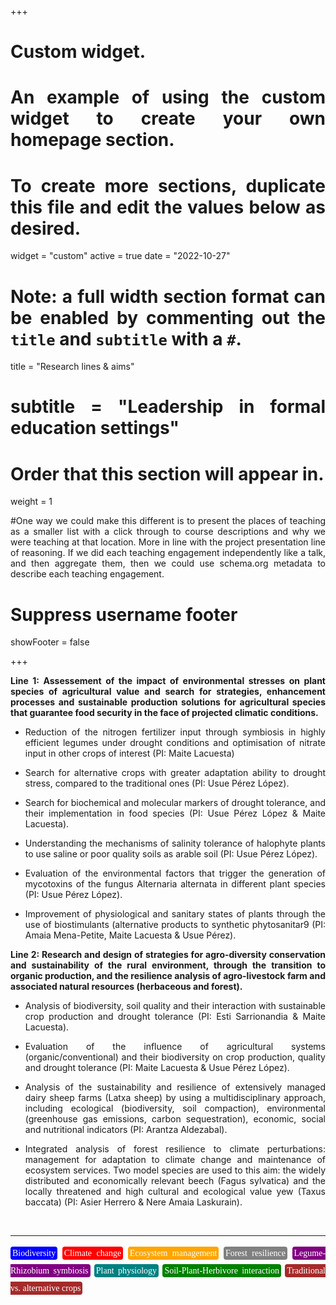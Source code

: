 +++
# Custom widget.
# An example of using the custom widget to create your own homepage section.
# To create more sections, duplicate this file and edit the values below as desired.
widget = "custom"
active = true
date = "2022-10-27"

# Note: a full width section format can be enabled by commenting out the `title` and `subtitle` with a `#`.
title = "Research lines & aims"
# subtitle = "Leadership in formal education settings"


# Order that this section will appear in.
weight = 1

#One way we could make this different is to present the places of teaching as a smaller list with a click through to course descriptions and why we were teaching at that location. More in line with the project presentation line of reasoning. If we did each teaching engagement independently like a talk, and then aggregate them, then we could use schema.org metadata to describe each teaching engagement.

# Suppress username footer
showFooter = false

+++

<body style="text-align:justify">

**Line 1: Assessement of the impact of environmental stresses on plant species of agricultural value and search for strategies, enhancement processes and sustainable production solutions for agricultural species that guarantee food security in the face of projected climatic conditions.**

+ Reduction of the nitrogen fertilizer input through symbiosis in highly efficient legumes under drought conditions and optimisation of nitrate input in other crops of interest (PI: Maite Lacuesta)

+ Search for alternative crops with greater adaptation ability to drought stress, compared to the traditional ones (PI: Usue Pérez López).

+ Search for biochemical and molecular markers of drought tolerance, and their implementation in food species (PI: Usue Pérez López & Maite Lacuesta).

+ Understanding the mechanisms of salinity tolerance of halophyte plants to use saline or poor quality soils as arable soil (PI: Usue Pérez López).

+ Evaluation of the environmental factors that trigger the generation of mycotoxins of the fungus Alternaria alternata in different plant species (PI: Usue Pérez López).

+ Improvement of physiological and sanitary states of plants through the use of biostimulants (alternative products to synthetic phytosanitar9 (PI: Amaia Mena-Petite, Maite Lacuesta & Usue Pérez).

**Line 2: Research and design of strategies for agro-diversity conservation and sustainability of the rural environment, through the transition to organic production, and the resilience analysis of agro-livestock farm and associated natural resources (herbaceous and forest).**

+ Analysis of biodiversity, soil quality and their interaction with sustainable crop production and drought tolerance (PI: Esti Sarrionandia & Maite Lacuesta).

+ Evaluation of the influence of agricultural systems (organic/conventional) and their biodiversity on crop production, quality and drought tolerance (PI: Maite Lacuesta & Usue Pérez López).

+ Analysis of the sustainability and resilience of extensively managed dairy sheep farms (Latxa sheep) by using a multidisciplinary approach, including ecological (biodiversity, soil compaction), environmental (greenhouse gas emissions, carbon sequestration), economic, social and nutritional indicators (PI: Arantza Aldezabal).

+ Integrated analysis of forest resilience to climate perturbations: management for adaptation to climate change and maintenance of ecosystem services. Two model species are used to this aim: the widely distributed and economically relevant beech (Fagus sylvatica) and the locally threatened and high cultural and ecological value yew (Taxus baccata) (PI: Asier Herrero & Nere Amaia Laskurain).

</body>

<br>

---

<p style = "font-family:'Brush Script MT', cursive; line-height: 200%">
<span style="color:white; border-radius: 4px; padding: 3px; background-color:blue">Biodiversity</span>
<span style="color:white; border-radius: 4px; padding: 3px; background-color:red">Climate change</span>
<span style="color:white; border-radius: 4px; padding: 3px; background-color:orange">Ecosystem management</span>
<span style="color:white; border-radius: 4px; padding: 3px; background-color:grey">Forest resilience</span>
<span style="color:white; border-radius: 4px; padding: 3px; background-color:purple">Legume-Rhizobium symbiosis</span>
<span style="color:white; border-radius: 4px; padding: 3px; background-color:teal">Plant physiology</span>
<span style="color:white; border-radius: 4px; padding: 3px; background-color:green">Soil-Plant-Herbivore interaction</span>
<span style="color:white; border-radius: 4px; padding: 3px; background-color:brown">Traditional vs. alternative crops</span>

</p>

